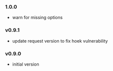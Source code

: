 
### 1.0.0

- warn for missing options

### v0.9.1

- update request version to fix hoek vulnerability

### v0.9.0

- initial version
